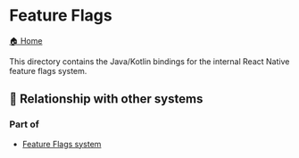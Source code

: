 # Feature Flags

[🏠 Home](../../../../../../../../../../../../__docs__/README.md)

This directory contains the Java/Kotlin bindings for the internal React Native
feature flags system.

## 🔗 Relationship with other systems

### Part of

- [Feature Flags system](../../../../../../../../../../src/private/featureflags/__docs__/README.md)
